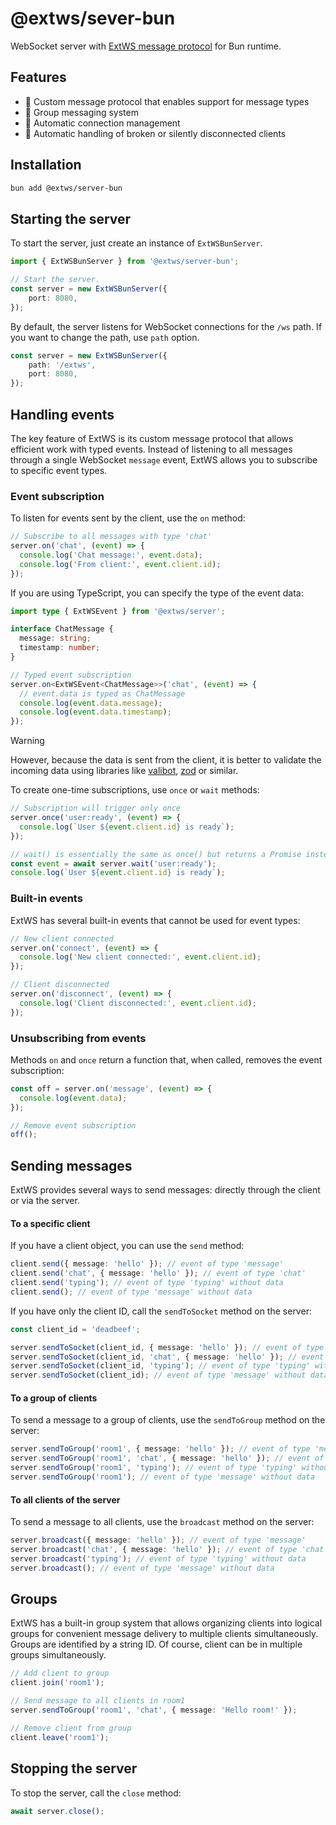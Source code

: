 # @extws/sever-bun

WebSocket server with [ExtWS message protocol](https://github.com/extws-team/server/blob/dev-kirick/README.md#protocol) for Bun runtime.

## Features

- 🚀 Custom message protocol that enables support for message types
- 👥 Group messaging system
- 🔄 Automatic connection management
- 🔌 Automatic handling of broken or silently disconnected clients

## Installation

```bash
bun add @extws/server-bun
```

## Starting the server

To start the server, just create an instance of `ExtWSBunServer`.

```typescript
import { ExtWSBunServer } from '@extws/server-bun';

// Start the server.
const server = new ExtWSBunServer({
	port: 8080,
});
```

By default, the server listens for WebSocket connections for the `/ws` path. If you want to change the path, use `path` option.

```typescript
const server = new ExtWSBunServer({
	path: '/extws',
	port: 8080,
});
```

## Handling events

The key feature of ExtWS is its custom message protocol that allows efficient work with typed events. Instead of listening to all messages through a single WebSocket `message` event, ExtWS allows you to subscribe to specific event types.

### Event subscription

To listen for events sent by the client, use the `on` method:

```typescript
// Subscribe to all messages with type 'chat'
server.on('chat', (event) => {
  console.log('Chat message:', event.data);
  console.log('From client:', event.client.id);
});
```

If you are using TypeScript, you can specify the type of the event data:

```typescript
import type { ExtWSEvent } from '@extws/server';

interface ChatMessage {
  message: string;
  timestamp: number;
}

// Typed event subscription
server.on<ExtWSEvent<ChatMessage>>('chat', (event) => {
  // event.data is typed as ChatMessage
  console.log(event.data.message);
  console.log(event.data.timestamp);
});
```

> [!WARNING]
> However, because the data is sent from the client, it is better to validate the incoming data using libraries like [valibot](https://github.com/valibot/valibot), [zod](https://github.com/colinhacks/zod) or similar.

To create one-time subscriptions, use `once` or `wait` methods:

```typescript
// Subscription will trigger only once
server.once('user:ready', (event) => {
  console.log(`User ${event.client.id} is ready`);
});

// wait() is essentially the same as once() but returns a Promise instead of using a callback
const event = await server.wait('user:ready');
console.log(`User ${event.client.id} is ready`);
```

### Built-in events

ExtWS has several built-in events that cannot be used for event types:

```typescript
// New client connected
server.on('connect', (event) => {
  console.log('New client connected:', event.client.id);
});

// Client disconnected
server.on('disconnect', (event) => {
  console.log('Client disconnected:', event.client.id);
});
```

### Unsubscribing from events

Methods `on` and `once` return a function that, when called, removes the event subscription:

```typescript
const off = server.on('message', (event) => {
  console.log(event.data);
});

// Remove event subscription
off();
```

## Sending messages

ExtWS provides several ways to send messages: directly through the client or via the server.

#### To a specific client

If you have a client object, you can use the `send` method:

```typescript
client.send({ message: 'hello' }); // event of type 'message'
client.send('chat', { message: 'hello' }); // event of type 'chat'
client.send('typing'); // event of type 'typing' without data
client.send(); // event of type 'message' without data
```

If you have only the client ID, call the `sendToSocket` method on the server:

```typescript
const client_id = 'deadbeef';

server.sendToSocket(client_id, { message: 'hello' }); // event of type 'message'
server.sendToSocket(client_id, 'chat', { message: 'hello' }); // event of type 'chat'
server.sendToSocket(client_id, 'typing'); // event of type 'typing' without data
server.sendToSocket(client_id); // event of type 'message' without data
```

#### To a group of clients

To send a message to a group of clients, use the `sendToGroup` method on the server:

```typescript
server.sendToGroup('room1', { message: 'hello' }); // event of type 'message'
server.sendToGroup('room1', 'chat', { message: 'hello' }); // event of type 'chat'
server.sendToGroup('room1', 'typing'); // event of type 'typing' without data
server.sendToGroup('room1'); // event of type 'message' without data
```

#### To all clients of the server

To send a message to all clients, use the `broadcast` method on the server:

```typescript
server.broadcast({ message: 'hello' }); // event of type 'message'
server.broadcast('chat', { message: 'hello' }); // event of type 'chat'
server.broadcast('typing'); // event of type 'typing' without data
server.broadcast(); // event of type 'message' without data
```

## Groups

ExtWS has a built-in group system that allows organizing clients into logical groups for convenient message delivery to multiple clients simultaneously. Groups are identified by a string ID. Of course, client can be in multiple groups simultaneously.

```typescript
// Add client to group
client.join('room1');

// Send message to all clients in room1
server.sendToGroup('room1', 'chat', { message: 'Hello room!' });

// Remove client from group
client.leave('room1');
```

## Stopping the server

To stop the server, call the `close` method:

```typescript
await server.close();
```

